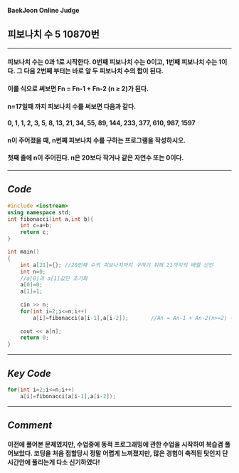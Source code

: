 **BaekJoon Online Judge**
## 피보나치 수 5 10870번
---
#### 피보나치 수는 0과 1로 시작한다. 0번째 피보나치 수는 0이고, 1번째 피보나치 수는 1이다. 그 다음 2번째 부터는 바로 앞 두 피보나치 수의 합이 된다.

#### 이를 식으로 써보면 Fn = Fn-1 + Fn-2 (n ≥ 2)가 된다.

#### n=17일때 까지 피보나치 수를 써보면 다음과 같다.

#### 0, 1, 1, 2, 3, 5, 8, 13, 21, 34, 55, 89, 144, 233, 377, 610, 987, 1597

#### n이 주어졌을 때, n번째 피보나치 수를 구하는 프로그램을 작성하시오.

#### 첫째 줄에 n이 주어진다. n은 20보다 작거나 같은 자연수 또는 0이다.
---
## **_Code_**
```cpp
#include <iostream>
using namespace std;
int fibonacci(int a,int b){
    int c=a+b;
    return c;
}

int main()
{
    int a[21]={}; //20번째 수의 피보나치까지 구하기 위해 21까지의 배열 선언
    int n=0;
    //a[0]과 a[1]값만 초기화
    a[0]=0;
    a[1]=1;
    
    cin >> n;
    for(int i=2;i<=n;i++)
        a[i]=fibonacci(a[i-1],a[i-2]);       //An = An-1 + An-2(n>=2) 이므로 다음과 같은 식 성립
    
    cout << a[n];
    return 0;
}
```
---
## **_Key Code_**
```cpp
for(int i=2;i<=n;i++)
    a[i]=fibonacci(a[i-1],a[i-2]);
```
---
## **_Comment_**
#### 이전에 풀어본 문제였지만, 수업중에 동적 프로그래밍에 관한 수업을 시작하여 복습겸 풀어보았다. 코딩을 처음 접할당시 정말 어렵게 느껴졌지만, 많은 경험이 축적된 탓인지 단시간안에 풀리는게 다소 신기하였다!
